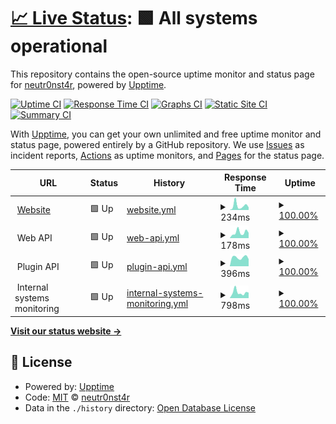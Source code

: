 # [📈 Live Status](https://status.battlefield.agency): <!--live status--> **🟩 All systems operational**

This repository contains the open-source uptime monitor and status page for [neutr0nst4r](https://status.battlefield.agency), powered by [Upptime](https://github.com/upptime/upptime).

[![Uptime CI](https://github.com/neutr0nst4r/battlefieldagency-uptime/workflows/Uptime%20CI/badge.svg)](https://github.com/upptime/upptime/actions?query=workflow%3A%22Uptime+CI%22)
[![Response Time CI](https://github.com/neutr0nst4r/battlefieldagency-uptime/workflows/Response%20Time%20CI/badge.svg)](https://github.com/upptime/upptime/actions?query=workflow%3A%22Response+Time+CI%22)
[![Graphs CI](https://github.com/neutr0nst4r/battlefieldagency-uptime/workflows/Graphs%20CI/badge.svg)](https://github.com/upptime/upptime/actions?query=workflow%3A%22Graphs+CI%22)
[![Static Site CI](https://github.com/neutr0nst4r/battlefieldagency-uptime/workflows/Static%20Site%20CI/badge.svg)](https://github.com/upptime/upptime/actions?query=workflow%3A%22Static+Site+CI%22)
[![Summary CI](https://github.com/neutr0nst4r/battlefieldagency-uptime/workflows/Summary%20CI/badge.svg)](https://github.com/upptime/upptime/actions?query=workflow%3A%22Summary+CI%22)

With [Upptime](https://upptime.js.org), you can get your own unlimited and free uptime monitor and status page, powered entirely by a GitHub repository. We use [Issues](https://github.com/neutr0nst4r/battlefieldagency-uptime/issues) as incident reports, [Actions](https://github.com/neutr0nst4r/battlefieldagency-uptime/actions) as uptime monitors, and [Pages](https://status.battlefield.agency) for the status page.

<!--start: status pages-->
<!-- This summary is generated by Upptime (https://github.com/upptime/upptime) -->
<!-- Do not edit this manually, your changes will be overwritten -->
<!-- prettier-ignore -->
| URL | Status | History | Response Time | Uptime |
| --- | ------ | ------- | ------------- | ------ |
| <img alt="" src="https://favicons.githubusercontent.com/battlefield.agency" height="13"> [Website](https://battlefield.agency) | 🟩 Up | [website.yml](https://github.com/neutr0nst4r/battlefieldagency-uptime/commits/HEAD/history/website.yml) | <details><summary><img alt="Response time graph" src="./graphs/website/response-time-week.png" height="20"> 234ms</summary><br><a href="https://status.battlefield.agency/history/website"><img alt="Response time 137" src="https://img.shields.io/endpoint?url=https%3A%2F%2Fraw.githubusercontent.com%2Fneutr0nst4r%2Fbattlefieldagency-uptime%2FHEAD%2Fapi%2Fwebsite%2Fresponse-time.json"></a><br><a href="https://status.battlefield.agency/history/website"><img alt="24-hour response time 126" src="https://img.shields.io/endpoint?url=https%3A%2F%2Fraw.githubusercontent.com%2Fneutr0nst4r%2Fbattlefieldagency-uptime%2FHEAD%2Fapi%2Fwebsite%2Fresponse-time-day.json"></a><br><a href="https://status.battlefield.agency/history/website"><img alt="7-day response time 234" src="https://img.shields.io/endpoint?url=https%3A%2F%2Fraw.githubusercontent.com%2Fneutr0nst4r%2Fbattlefieldagency-uptime%2FHEAD%2Fapi%2Fwebsite%2Fresponse-time-week.json"></a><br><a href="https://status.battlefield.agency/history/website"><img alt="30-day response time 186" src="https://img.shields.io/endpoint?url=https%3A%2F%2Fraw.githubusercontent.com%2Fneutr0nst4r%2Fbattlefieldagency-uptime%2FHEAD%2Fapi%2Fwebsite%2Fresponse-time-month.json"></a><br><a href="https://status.battlefield.agency/history/website"><img alt="1-year response time 137" src="https://img.shields.io/endpoint?url=https%3A%2F%2Fraw.githubusercontent.com%2Fneutr0nst4r%2Fbattlefieldagency-uptime%2FHEAD%2Fapi%2Fwebsite%2Fresponse-time-year.json"></a></details> | <details><summary><a href="https://status.battlefield.agency/history/website">100.00%</a></summary><a href="https://status.battlefield.agency/history/website"><img alt="All-time uptime 100.00%" src="https://img.shields.io/endpoint?url=https%3A%2F%2Fraw.githubusercontent.com%2Fneutr0nst4r%2Fbattlefieldagency-uptime%2FHEAD%2Fapi%2Fwebsite%2Fuptime.json"></a><br><a href="https://status.battlefield.agency/history/website"><img alt="24-hour uptime 100.00%" src="https://img.shields.io/endpoint?url=https%3A%2F%2Fraw.githubusercontent.com%2Fneutr0nst4r%2Fbattlefieldagency-uptime%2FHEAD%2Fapi%2Fwebsite%2Fuptime-day.json"></a><br><a href="https://status.battlefield.agency/history/website"><img alt="7-day uptime 100.00%" src="https://img.shields.io/endpoint?url=https%3A%2F%2Fraw.githubusercontent.com%2Fneutr0nst4r%2Fbattlefieldagency-uptime%2FHEAD%2Fapi%2Fwebsite%2Fuptime-week.json"></a><br><a href="https://status.battlefield.agency/history/website"><img alt="30-day uptime 100.00%" src="https://img.shields.io/endpoint?url=https%3A%2F%2Fraw.githubusercontent.com%2Fneutr0nst4r%2Fbattlefieldagency-uptime%2FHEAD%2Fapi%2Fwebsite%2Fuptime-month.json"></a><br><a href="https://status.battlefield.agency/history/website"><img alt="1-year uptime 100.00%" src="https://img.shields.io/endpoint?url=https%3A%2F%2Fraw.githubusercontent.com%2Fneutr0nst4r%2Fbattlefieldagency-uptime%2FHEAD%2Fapi%2Fwebsite%2Fuptime-year.json"></a></details>
| <img alt="" src="https://favicons.githubusercontent.com/null" height="13"> Web API | 🟩 Up | [web-api.yml](https://github.com/neutr0nst4r/battlefieldagency-uptime/commits/HEAD/history/web-api.yml) | <details><summary><img alt="Response time graph" src="./graphs/web-api/response-time-week.png" height="20"> 178ms</summary><br><a href="https://status.battlefield.agency/history/web-api"><img alt="Response time 377" src="https://img.shields.io/endpoint?url=https%3A%2F%2Fraw.githubusercontent.com%2Fneutr0nst4r%2Fbattlefieldagency-uptime%2FHEAD%2Fapi%2Fweb-api%2Fresponse-time.json"></a><br><a href="https://status.battlefield.agency/history/web-api"><img alt="24-hour response time 120" src="https://img.shields.io/endpoint?url=https%3A%2F%2Fraw.githubusercontent.com%2Fneutr0nst4r%2Fbattlefieldagency-uptime%2FHEAD%2Fapi%2Fweb-api%2Fresponse-time-day.json"></a><br><a href="https://status.battlefield.agency/history/web-api"><img alt="7-day response time 178" src="https://img.shields.io/endpoint?url=https%3A%2F%2Fraw.githubusercontent.com%2Fneutr0nst4r%2Fbattlefieldagency-uptime%2FHEAD%2Fapi%2Fweb-api%2Fresponse-time-week.json"></a><br><a href="https://status.battlefield.agency/history/web-api"><img alt="30-day response time 243" src="https://img.shields.io/endpoint?url=https%3A%2F%2Fraw.githubusercontent.com%2Fneutr0nst4r%2Fbattlefieldagency-uptime%2FHEAD%2Fapi%2Fweb-api%2Fresponse-time-month.json"></a><br><a href="https://status.battlefield.agency/history/web-api"><img alt="1-year response time 377" src="https://img.shields.io/endpoint?url=https%3A%2F%2Fraw.githubusercontent.com%2Fneutr0nst4r%2Fbattlefieldagency-uptime%2FHEAD%2Fapi%2Fweb-api%2Fresponse-time-year.json"></a></details> | <details><summary><a href="https://status.battlefield.agency/history/web-api">100.00%</a></summary><a href="https://status.battlefield.agency/history/web-api"><img alt="All-time uptime 100.00%" src="https://img.shields.io/endpoint?url=https%3A%2F%2Fraw.githubusercontent.com%2Fneutr0nst4r%2Fbattlefieldagency-uptime%2FHEAD%2Fapi%2Fweb-api%2Fuptime.json"></a><br><a href="https://status.battlefield.agency/history/web-api"><img alt="24-hour uptime 100.00%" src="https://img.shields.io/endpoint?url=https%3A%2F%2Fraw.githubusercontent.com%2Fneutr0nst4r%2Fbattlefieldagency-uptime%2FHEAD%2Fapi%2Fweb-api%2Fuptime-day.json"></a><br><a href="https://status.battlefield.agency/history/web-api"><img alt="7-day uptime 100.00%" src="https://img.shields.io/endpoint?url=https%3A%2F%2Fraw.githubusercontent.com%2Fneutr0nst4r%2Fbattlefieldagency-uptime%2FHEAD%2Fapi%2Fweb-api%2Fuptime-week.json"></a><br><a href="https://status.battlefield.agency/history/web-api"><img alt="30-day uptime 100.00%" src="https://img.shields.io/endpoint?url=https%3A%2F%2Fraw.githubusercontent.com%2Fneutr0nst4r%2Fbattlefieldagency-uptime%2FHEAD%2Fapi%2Fweb-api%2Fuptime-month.json"></a><br><a href="https://status.battlefield.agency/history/web-api"><img alt="1-year uptime 100.00%" src="https://img.shields.io/endpoint?url=https%3A%2F%2Fraw.githubusercontent.com%2Fneutr0nst4r%2Fbattlefieldagency-uptime%2FHEAD%2Fapi%2Fweb-api%2Fuptime-year.json"></a></details>
| <img alt="" src="https://favicons.githubusercontent.com/null" height="13"> Plugin API | 🟩 Up | [plugin-api.yml](https://github.com/neutr0nst4r/battlefieldagency-uptime/commits/HEAD/history/plugin-api.yml) | <details><summary><img alt="Response time graph" src="./graphs/plugin-api/response-time-week.png" height="20"> 396ms</summary><br><a href="https://status.battlefield.agency/history/plugin-api"><img alt="Response time 488" src="https://img.shields.io/endpoint?url=https%3A%2F%2Fraw.githubusercontent.com%2Fneutr0nst4r%2Fbattlefieldagency-uptime%2FHEAD%2Fapi%2Fplugin-api%2Fresponse-time.json"></a><br><a href="https://status.battlefield.agency/history/plugin-api"><img alt="24-hour response time 328" src="https://img.shields.io/endpoint?url=https%3A%2F%2Fraw.githubusercontent.com%2Fneutr0nst4r%2Fbattlefieldagency-uptime%2FHEAD%2Fapi%2Fplugin-api%2Fresponse-time-day.json"></a><br><a href="https://status.battlefield.agency/history/plugin-api"><img alt="7-day response time 396" src="https://img.shields.io/endpoint?url=https%3A%2F%2Fraw.githubusercontent.com%2Fneutr0nst4r%2Fbattlefieldagency-uptime%2FHEAD%2Fapi%2Fplugin-api%2Fresponse-time-week.json"></a><br><a href="https://status.battlefield.agency/history/plugin-api"><img alt="30-day response time 372" src="https://img.shields.io/endpoint?url=https%3A%2F%2Fraw.githubusercontent.com%2Fneutr0nst4r%2Fbattlefieldagency-uptime%2FHEAD%2Fapi%2Fplugin-api%2Fresponse-time-month.json"></a><br><a href="https://status.battlefield.agency/history/plugin-api"><img alt="1-year response time 488" src="https://img.shields.io/endpoint?url=https%3A%2F%2Fraw.githubusercontent.com%2Fneutr0nst4r%2Fbattlefieldagency-uptime%2FHEAD%2Fapi%2Fplugin-api%2Fresponse-time-year.json"></a></details> | <details><summary><a href="https://status.battlefield.agency/history/plugin-api">100.00%</a></summary><a href="https://status.battlefield.agency/history/plugin-api"><img alt="All-time uptime 100.00%" src="https://img.shields.io/endpoint?url=https%3A%2F%2Fraw.githubusercontent.com%2Fneutr0nst4r%2Fbattlefieldagency-uptime%2FHEAD%2Fapi%2Fplugin-api%2Fuptime.json"></a><br><a href="https://status.battlefield.agency/history/plugin-api"><img alt="24-hour uptime 100.00%" src="https://img.shields.io/endpoint?url=https%3A%2F%2Fraw.githubusercontent.com%2Fneutr0nst4r%2Fbattlefieldagency-uptime%2FHEAD%2Fapi%2Fplugin-api%2Fuptime-day.json"></a><br><a href="https://status.battlefield.agency/history/plugin-api"><img alt="7-day uptime 100.00%" src="https://img.shields.io/endpoint?url=https%3A%2F%2Fraw.githubusercontent.com%2Fneutr0nst4r%2Fbattlefieldagency-uptime%2FHEAD%2Fapi%2Fplugin-api%2Fuptime-week.json"></a><br><a href="https://status.battlefield.agency/history/plugin-api"><img alt="30-day uptime 100.00%" src="https://img.shields.io/endpoint?url=https%3A%2F%2Fraw.githubusercontent.com%2Fneutr0nst4r%2Fbattlefieldagency-uptime%2FHEAD%2Fapi%2Fplugin-api%2Fuptime-month.json"></a><br><a href="https://status.battlefield.agency/history/plugin-api"><img alt="1-year uptime 100.00%" src="https://img.shields.io/endpoint?url=https%3A%2F%2Fraw.githubusercontent.com%2Fneutr0nst4r%2Fbattlefieldagency-uptime%2FHEAD%2Fapi%2Fplugin-api%2Fuptime-year.json"></a></details>
| <img alt="" src="https://favicons.githubusercontent.com/null" height="13"> Internal systems monitoring | 🟩 Up | [internal-systems-monitoring.yml](https://github.com/neutr0nst4r/battlefieldagency-uptime/commits/HEAD/history/internal-systems-monitoring.yml) | <details><summary><img alt="Response time graph" src="./graphs/internal-systems-monitoring/response-time-week.png" height="20"> 798ms</summary><br><a href="https://status.battlefield.agency/history/internal-systems-monitoring"><img alt="Response time 887" src="https://img.shields.io/endpoint?url=https%3A%2F%2Fraw.githubusercontent.com%2Fneutr0nst4r%2Fbattlefieldagency-uptime%2FHEAD%2Fapi%2Finternal-systems-monitoring%2Fresponse-time.json"></a><br><a href="https://status.battlefield.agency/history/internal-systems-monitoring"><img alt="24-hour response time 617" src="https://img.shields.io/endpoint?url=https%3A%2F%2Fraw.githubusercontent.com%2Fneutr0nst4r%2Fbattlefieldagency-uptime%2FHEAD%2Fapi%2Finternal-systems-monitoring%2Fresponse-time-day.json"></a><br><a href="https://status.battlefield.agency/history/internal-systems-monitoring"><img alt="7-day response time 798" src="https://img.shields.io/endpoint?url=https%3A%2F%2Fraw.githubusercontent.com%2Fneutr0nst4r%2Fbattlefieldagency-uptime%2FHEAD%2Fapi%2Finternal-systems-monitoring%2Fresponse-time-week.json"></a><br><a href="https://status.battlefield.agency/history/internal-systems-monitoring"><img alt="30-day response time 703" src="https://img.shields.io/endpoint?url=https%3A%2F%2Fraw.githubusercontent.com%2Fneutr0nst4r%2Fbattlefieldagency-uptime%2FHEAD%2Fapi%2Finternal-systems-monitoring%2Fresponse-time-month.json"></a><br><a href="https://status.battlefield.agency/history/internal-systems-monitoring"><img alt="1-year response time 887" src="https://img.shields.io/endpoint?url=https%3A%2F%2Fraw.githubusercontent.com%2Fneutr0nst4r%2Fbattlefieldagency-uptime%2FHEAD%2Fapi%2Finternal-systems-monitoring%2Fresponse-time-year.json"></a></details> | <details><summary><a href="https://status.battlefield.agency/history/internal-systems-monitoring">100.00%</a></summary><a href="https://status.battlefield.agency/history/internal-systems-monitoring"><img alt="All-time uptime 100.00%" src="https://img.shields.io/endpoint?url=https%3A%2F%2Fraw.githubusercontent.com%2Fneutr0nst4r%2Fbattlefieldagency-uptime%2FHEAD%2Fapi%2Finternal-systems-monitoring%2Fuptime.json"></a><br><a href="https://status.battlefield.agency/history/internal-systems-monitoring"><img alt="24-hour uptime 100.00%" src="https://img.shields.io/endpoint?url=https%3A%2F%2Fraw.githubusercontent.com%2Fneutr0nst4r%2Fbattlefieldagency-uptime%2FHEAD%2Fapi%2Finternal-systems-monitoring%2Fuptime-day.json"></a><br><a href="https://status.battlefield.agency/history/internal-systems-monitoring"><img alt="7-day uptime 100.00%" src="https://img.shields.io/endpoint?url=https%3A%2F%2Fraw.githubusercontent.com%2Fneutr0nst4r%2Fbattlefieldagency-uptime%2FHEAD%2Fapi%2Finternal-systems-monitoring%2Fuptime-week.json"></a><br><a href="https://status.battlefield.agency/history/internal-systems-monitoring"><img alt="30-day uptime 100.00%" src="https://img.shields.io/endpoint?url=https%3A%2F%2Fraw.githubusercontent.com%2Fneutr0nst4r%2Fbattlefieldagency-uptime%2FHEAD%2Fapi%2Finternal-systems-monitoring%2Fuptime-month.json"></a><br><a href="https://status.battlefield.agency/history/internal-systems-monitoring"><img alt="1-year uptime 100.00%" src="https://img.shields.io/endpoint?url=https%3A%2F%2Fraw.githubusercontent.com%2Fneutr0nst4r%2Fbattlefieldagency-uptime%2FHEAD%2Fapi%2Finternal-systems-monitoring%2Fuptime-year.json"></a></details>

<!--end: status pages-->

[**Visit our status website →**](https://status.battlefield.agency)

## 📄 License

- Powered by: [Upptime](https://github.com/upptime/upptime)
- Code: [MIT](./LICENSE) © [neutr0nst4r](https://status.battlefield.agency)
- Data in the `./history` directory: [Open Database License](https://opendatacommons.org/licenses/odbl/1-0/)
